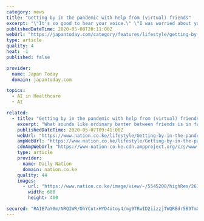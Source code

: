```yaml
---
category: news
title: "Getting by in the pandemic with help from (virtual) friends"
excerpt: "\"It's so good to hear your voice.\" \"I was worried about you.\" \"What would you like to do today?\" What sounds like ordinary banter between friends is in fact from a chatbot created with artificial intelligence."
publishedDateTime: 2020-05-08T20:11:00Z
webUrl: "https://japantoday.com/category/features/lifestyle/getting-by-in-the-pandemic-with-help-from-(virtual)-friends"
type: article
quality: 4
heat: -1
published: false

provider:
  name: Japan Today
  domain: japantoday.com

topics:
  - AI in Healthcare
  - AI

related:
  - title: "Getting by in the pandemic with help from (virtual) friends"
    excerpt: "What sounds like ordinary banter between friends is in fact from a chatbot created with artificial intelligence. The custom-designed chatbots in this case come from California-based startup Replika and are intended to be virtual friends for people needing a connection."
    publishedDateTime: 2020-05-07T09:41:00Z
    webUrl: "https://www.nation.co.ke/lifestyle/Getting-by-in-the-pandemic-with-help-from-virtual-friends/1190-5545150-12a5sm3/index.html"
    ampWebUrl: "https://www.nation.co.ke/lifestyle/Getting-by-in-the-pandemic-with-help-from-virtual-friends/1190-5545150-view-asAMP-fk0rhf/index.html"
    cdnAmpWebUrl: "https://www-nation-co-ke.cdn.ampproject.org/c/s/www.nation.co.ke/lifestyle/Getting-by-in-the-pandemic-with-help-from-virtual-friends/1190-5545150-view-asAMP-fk0rhf/index.html"
    type: article
    provider:
      name: Daily Nation
      domain: nation.co.ke
    quality: 44
    images:
      - url: "https://www.nation.co.ke/image/view/-/5545208/highRes/2611316/-/nsek9xz/-/New+Document.jpg"
        width: 600
        height: 400

secured: "RAIE7aY0m/NRQIWR/OhYCutxHYD4otoy4/mg9TRwID2iizzjTWQRBdr5B9TmXcweDh/k/O3vL6vyGsbskQ+1YEOKERm1s5nxuqaCl0QD1VXaPDFNWoYn23r0WGdDTj2HJ5MVDB61+gF4bLFoG+SM2kG13jJlmy4WU2Fva2Kyq424dddngooJNtvGFOl5sNhPGfzSLoS2mI7LlNeFhDBFR/+YjzWPFn/g1p8Q1ANjG9Gd2Hfj7RvCAnNg5lbgvNUIuPUoM51+80xEDgQMgmDDGVj0tVDAAIDsdErXYzGve2jI5fIzb/zLnuLblZarzux9DKPAzFwX0S1iL1ayWlKiVZvWoRvqpv6DvTEa0jgwwbq/yYx1R+FtyNKuVX5CLVNCD/1Ej5WTUT+ts9QMwogSzUqJ4HVpn1Ww/fPUzHH6uoTtq01z5MzfXzpXc/FcrX0GrWfzPoxeoTa7mvqyEudi3+Xby+2tQFT4lcXzDrJ9QOY=;uA1wtlGIUb8or6uNKadIUg=="
---
```


